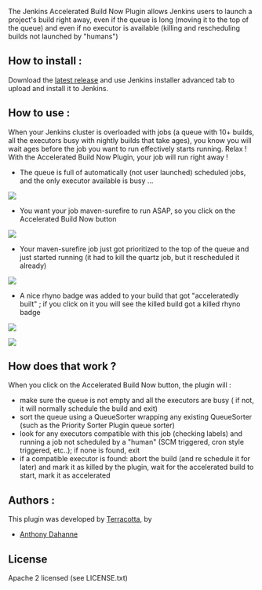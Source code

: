 The Jenkins Accelerated Build Now Plugin allows Jenkins users to launch
a project's build right away, even if the queue is long (moving it to
the top of the queue) and even if no executor is available (killing and
rescheduling builds not launched by "humans")

## How to install :

Download the [latest
release](https://github.com/Terracotta-OSS/accelerated-build-now-plugin/releases)
and use Jenkins installer advanced tab to upload and install it to
Jenkins.

## How to use :

When your Jenkins cluster is overloaded with jobs (a queue with 10+
builds, all the executors busy with nightly builds that take ages), you
know you will wait ages before the job you want to run effectively
starts running. Relax ! With the Accelerated Build Now Plugin, your job
will run right away !

-   The queue is full of automatically (not user launched) scheduled
    jobs, and the only executor available is busy ...

![](https://raw.github.com/Terracotta-OSS/accelerated-build-now-plugin/gh-pages/screenshots/queue_is_long.png)

-   You want your job maven-surefire to run ASAP, so you click on the
    Accelerated Build Now button

![](https://raw.github.com/Terracotta-OSS/accelerated-build-now-plugin/gh-pages/screenshots/accelerated_button.png)

-   Your maven-surefire job just got prioritized to the top of the queue
    and just started running (it had to kill the quartz job, but it
    rescheduled it already)

![](https://raw.github.com/Terracotta-OSS/accelerated-build-now-plugin/gh-pages/screenshots/job_running.png)

-   A nice rhyno badge was added to your build that got "acceleratedly
    built" ; if you click on it you will see the killed build got a
    killed rhyno badge

![](https://raw.github.com/Terracotta-OSS/accelerated-build-now-plugin/gh-pages/screenshots/build_prioritized.png)

![](https://raw.github.com/Terracotta-OSS/accelerated-build-now-plugin/gh-pages/screenshots/build_aborted.png)

## How does that work ?

When you click on the Accelerated Build Now button, the plugin will :

-   make sure the queue is not empty and all the executors are busy ( if
    not, it will normally schedule the build and exit)
-   sort the queue using a QueueSorter wrapping any existing QueueSorter
    (such as the Priority Sorter Plugin queue sorter)
-   look for any executors compatible with this job (checking labels)
    and running a job not scheduled by a "human" (SCM triggered, cron
    style triggered, etc..); if none is found, exit
-   if a compatible executor is found: abort the build (and re schedule
    it for later) and mark it as killed by the plugin, wait for the
    accelerated build to start, mark it as accelerated

## Authors :

This plugin was developed by [Terracotta](http://www.terracotta.org/),
by

-   [Anthony Dahanne](https://github.com/anthonydahanne/)

## License

Apache 2 licensed (see LICENSE.txt)
